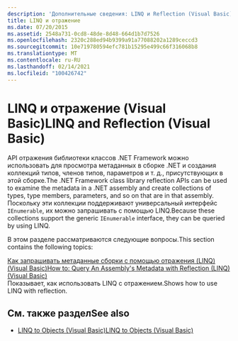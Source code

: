 ```yaml
---
description: 'Дополнительные сведения: LINQ и Reflection (Visual Basic)'
title: LINQ и отражение
ms.date: 07/20/2015
ms.assetid: 2548a731-0cd8-48de-8d48-664d1b7d7526
ms.openlocfilehash: 2320c288ed94b9399a91a77088202a1289ceccd3
ms.sourcegitcommit: 10e719780594efc781b15295e499c66f316068b8
ms.translationtype: MT
ms.contentlocale: ru-RU
ms.lasthandoff: 02/14/2021
ms.locfileid: "100426742"
---
```

# <a name="linq-and-reflection-visual-basic"></a><span data-ttu-id="e7245-103">LINQ и отражение (Visual Basic)</span><span class="sxs-lookup"><span data-stu-id="e7245-103">LINQ and Reflection (Visual Basic)</span></span>

<span data-ttu-id="e7245-104">API отражения библиотеки классов .NET Framework можно использовать для просмотра метаданных в сборке .NET и создания коллекций типов, членов типов, параметров и т. д., присутствующих в этой сборке.</span><span class="sxs-lookup"><span data-stu-id="e7245-104">The .NET Framework class library reflection APIs can be used to examine the metadata in a .NET assembly and create collections of types, type members, parameters, and so on that are in that assembly.</span></span> <span data-ttu-id="e7245-105">Поскольку эти коллекции поддерживают универсальный интерфейс `IEnumerable`, их можно запрашивать с помощью LINQ.</span><span class="sxs-lookup"><span data-stu-id="e7245-105">Because these collections support the generic `IEnumerable` interface, they can be queried by using LINQ.</span></span>  
  
 <span data-ttu-id="e7245-106">В этом разделе рассматриваются следующие вопросы.</span><span class="sxs-lookup"><span data-stu-id="e7245-106">This section contains the following topics:</span></span>  
  
 [<span data-ttu-id="e7245-107">Как запрашивать метаданные сборки с помощью отражения (LINQ) (Visual Basic)</span><span class="sxs-lookup"><span data-stu-id="e7245-107">How to: Query An Assembly's Metadata with Reflection (LINQ) (Visual Basic)</span></span>](how-to-query-an-assembly-s-metadata-with-reflection-linq.md)  
 <span data-ttu-id="e7245-108">Показывает, как использовать LINQ с отражением.</span><span class="sxs-lookup"><span data-stu-id="e7245-108">Shows how to use LINQ with reflection.</span></span>  
  
## <a name="see-also"></a><span data-ttu-id="e7245-109">См. также раздел</span><span class="sxs-lookup"><span data-stu-id="e7245-109">See also</span></span>

- [<span data-ttu-id="e7245-110">LINQ to Objects (Visual Basic)</span><span class="sxs-lookup"><span data-stu-id="e7245-110">LINQ to Objects (Visual Basic)</span></span>](linq-to-objects.md)
